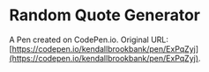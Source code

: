 # Random Quote Generator 

A Pen created on CodePen.io. Original URL: [https://codepen.io/kendallbrookbank/pen/ExPqZyj](https://codepen.io/kendallbrookbank/pen/ExPqZyj).


